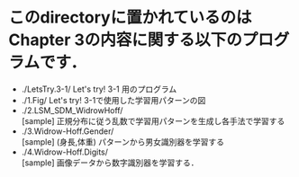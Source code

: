 # このdirectoryに置かれているのはChapter 3の内容に関する以下のプログラムです．

- ./LetsTry.3-1/
	Let's try! 3-1 用のプログラム
- ./1.Fig/
	Let's try! 3-1で使用した学習用パターンの図
- ./2.LSM_SDM_WidrowHoff/     
	[sample] 正規分布に従う乱数で学習用パターンを生成し各手法で学習する
- ./3.Widrow-Hoff.Gender/     
	[sample] (身長,体重) パターンから男女識別器を学習する
- ./4.Widrow-Hoff.Digits/     
	[sample] 画像データから数字識別器を学習する．
